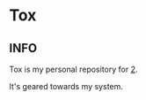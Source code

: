 # Tox

## INFO
Tox is my personal repository for [2](https://github.com/Toxikuu/2).

It's geared towards my system.
